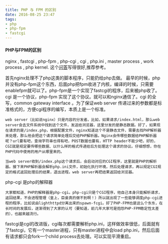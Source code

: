 ```yaml
---
title: PHP 与 FPM 的区别
date: 2016-08-25 23:47
tags:
- php
- php-fpm
- fastcgi
---
```

#### PHP与FPM的区别

nginx , fastcgi , php-fpm , php-cgi , cgi , php.ini , master process , work process , php kernel.
这个[问答](https://segmentfault.com/q/1010000000256516)写得很好,推荐参考。

首先nginx处理不了php这类的脚本程序，只能扔给php去做。
最早的时候，php并没有php-fpm这个东西，后面php把fpm收进了内核，编译的时候，只需要enablefpm就可以了。php-fpm是一个实现了fastcgi的程序，后来被php收了。
cgi 是一个协议，php-fpm 实现了这个协议。就可以和nginx通信了。cgi 的全写，common gateway interface 。为了保证web server 传递过来的参数都是标准格式的，方便cgi程序的编写，本质上是一个标准。

    web server（比如说nginx）只是内容的分发者。比如，如果请求/index.html，那么web server会去文件系统中找到这个文件，发送给浏览器，这里分发的是静态数据。好了，如果现在请求的是/index.php，根据配置文件，nginx知道这个不是静态文件，需要去找PHP解析器来处理，那么他会把这个请求简单处理后交给PHP解析器。Nginx会传哪些数据给PHP解析器呢？url要有吧，查询字符串也得有吧，POST数据也要有，HTTP header不能少吧，好的，CGI就是规定要传哪些数据、以什么样的格式传递给后方处理这个请求的协议。仔细想想，你在PHP代码中使用的用户从哪里来的。

    当web server收到/index.php这个请求后，会启动对应的CGI程序，这里就是PHP的解析器。接下来PHP解析器会解析php.ini文件，初始化执行环境，然后处理请求，再以规定CGI规定的格式返回处理后的结果，退出进程。web server再把结果返回给浏览器。

php-cgi 是php的解释器

    大家都知道，PHP的解释器是php-cgi。php-cgi只是个CGI程序，他自己本身只能解析请求，返回结果，不会进程管理（皇上，臣妾真的做不到啊！）所以就出现了一些能够调度php-cgi进程的程序，比如说由lighthttpd分离出来的spawn-fcgi。好了PHP-FPM也是这么个东东，在长时间的发展后，逐渐得到了大家的认可（要知道，前几年大家可是抱怨PHP-FPM稳定性太差的），也越来越流行。

fastcgi是cgi的改进版，cgi每次都需要解析php.ini，这样做效率很低，后面就有了fastcgi，它有一个master进程，只有master进程中会load php.ini，然后后面有请求都只会fork一个child process去处理。可以实现平滑重启。


